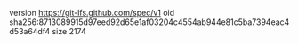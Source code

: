 version https://git-lfs.github.com/spec/v1
oid sha256:8713089915d97eed92d65e1af03204c4554ab944e81c5ba7394eac4d53a64df4
size 2174
